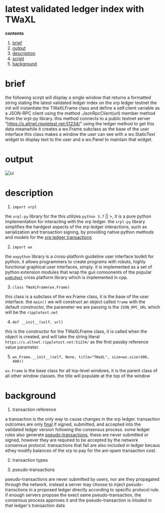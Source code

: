 # latest validated ledger index with TWaXL

**contents**

1.  [brief](#brief)
2.  [output](#output)
3.  [description](#description)
4.  [script](#script)
5.  [background](#background)

# brief

the following scirpt will display a single window that returns a formatted string stating the latest validated ledger index on the xrp ledger testnet the init will instantiate the TWaXLFrame class and define a self.client variable as a JSON-RPC client using the method .JsonRpcClient(url) member method from the xrpl-py library.  this method connects to a public testnet server "https://s.altnet.rippletest.net:51234/" using the ledger method to get this data meanwhile it creates a wx.Frame subclass as the base of the user interface this class makes a window the user can see with a wx.StaticText widget to display text to the user and a wx.Panel to maintain that widget.

# output

![ui](https://user-images.githubusercontent.com/65584733/218776766-78d3ae0f-cc0d-4757-9983-b7c0ec3d533d.png)


# description

1.  `import xrpl`

the `xrpl-py` library for the this utilizes `python 3.7` || >, it is a pure python implementation for interacting with the xrp ledger.  the `xrpl-py` library simplifies the hardgest aspects of the xrp ledger interactions, such as serialization and transaction signing, by providing native python methods and models for the [xrp ledger transactions](https://xrpl.org/transaction-formats.html)

2.  `import wx`

the `wxpython` library is a cross-platform guideline user interface toolkit for python, it allows programmers to create programs with robuts, highly functional graphical user interfaces, simply.  it is implemented as a set of python extension modules that wrap the guii comoonents of the popular [`wxWidget`](https://github.com/wxWidgets/wxWidgets) cross platform library which is implemented in cpp.

3.  `class TWaXLFrame(wx.Frame)`

this class is a subclass of the wx.Frame class, it is the base of the user interface.  the `main()` we will construct an object called `frame` with the default constructor, the parameter we are passing is the `JSON_RPC_URL` which will be the `rippletest.net`

4.  `def __init__(self, url)`

this is the constructor for the TWaXLFrame class, it is called when the object is created, and will take the string literal `https://s.altnet.rippletest.net:51234/` as the first passby reference value parameter.

5.  `wx.Frame.__init__(self, None, title="TWaXL", size=wx.size(400, 400))`

`wx.Frame` is the base class for all top-level windows, it is the parent class of all other window classes.  the title will populate at the top of the window 



# background

1.  transaction reference

a transaction is the only way to cause changes in the xrp ledger.  transaction outcomes are only [final](https://xrpl.org/finality-of-results.html) if signed, submitted, and accepted into the validated ledger version following the consensus process.  some ledger rules also generate [pseudo-transactions](https://xrpl.org/pseudo-transaction-types.html), these are never submitted or signed, however they are required to be accepted by the network consensus protocol.  transactions that fail are also included in ledger becaus ethey modify balances of the xrp to pay for the ani-spam transaction cost.

2.  transaction types




2.  pseudo-transactions

pseudo-transactions are never submitted by users, nor are they propagated through the network.  instead a server may choose to inject pseudo-transctions in a proposed ledger directly according to specific protocol rule.  if enough servers propose the exect same pseudo-transaction, the consensus process approves it and the pseudo-transaction is inluded in that ledger's transaction data
